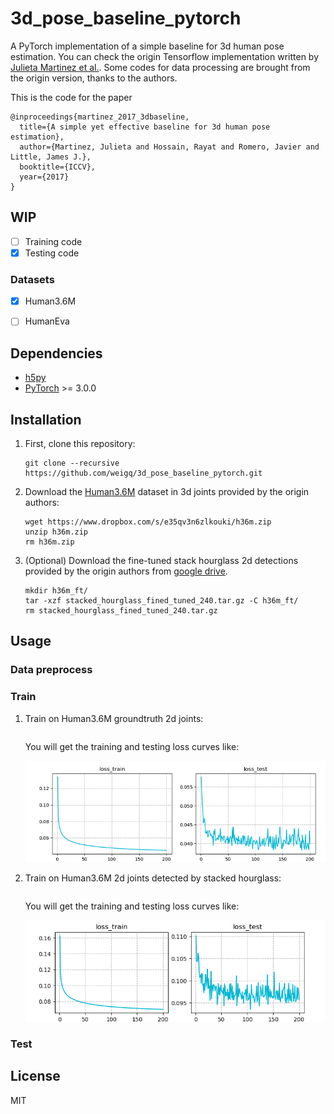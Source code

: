 # 3d_pose_baseline_pytorch

A PyTorch implementation of a simple baseline for 3d human pose estimation.
You can check the origin Tensorflow implementation written by [Julieta Martinez et al.](https://github.com/una-dinosauria/3d-pose-baseline).
Some codes for data processing are brought from the origin version, thanks to the authors.

<!-- ![demo](./img/demo.jpg) -->

This is the code for the paper

```
@inproceedings{martinez_2017_3dbaseline,
  title={A simple yet effective baseline for 3d human pose estimation},
  author={Martinez, Julieta and Hossain, Rayat and Romero, Javier and Little, James J.},
  booktitle={ICCV},
  year={2017}
}
```

## WIP


 - [ ] Training code
 - [x] Testing code

### Datasets

 - [x] Human3.6M
 - [ ] HumanEva


## Dependencies

* [h5py](http://www.h5py.org/)
* [PyTorch](http://pytorch.org/) >= 3.0.0

## Installation

1. First, clone this repository:
    ```
    git clone --recursive https://github.com/weigq/3d_pose_baseline_pytorch.git
    ```
2. Download the [Human3.6M](http://vision.imar.ro/human3.6m/description.php) dataset in 3d joints provided by the origin authors:
    ```
    wget https://www.dropbox.com/s/e35qv3n6zlkouki/h36m.zip
    unzip h36m.zip
    rm h36m.zip
    ```
3. (Optional) Download the fine-tuned stack hourglass 2d detections provided by the origin authors from [google drive](https://drive.google.com/open?id=0BxWzojlLp259S2FuUXJ6aUNxZkE).
    ```
    mkdir h36m_ft/
    tar -xzf stacked_hourglass_fined_tuned_240.tar.gz -C h36m_ft/
    rm stacked_hourglass_fined_tuned_240.tar.gz
    ```

## Usage

### Data preprocess

### Train

1. Train on Human3.6M groundtruth 2d joints:
    ```

    ```

    You will get the training and testing loss curves like:

    ![log](./img/log_gt.png)

2. Train on Human3.6M 2d joints detected by stacked hourglass:
    ```

    ```

    You will get the training and testing loss curves like:

    ![log](./img/log_ft.png)

### Test

## License
MIT
